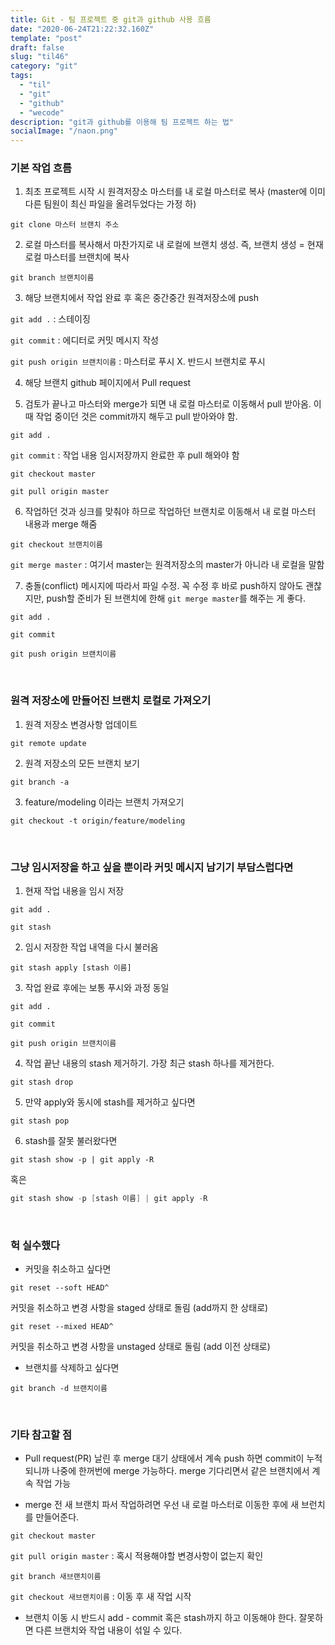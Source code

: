 ```yaml
---
title: Git - 팀 프로젝트 중 git과 github 사용 흐름
date: "2020-06-24T21:22:32.160Z"
template: "post"
draft: false
slug: "til46"
category: "git"
tags:
  - "til"
  - "git"
  - "github"
  - "wecode"
description: "git과 github를 이용해 팀 프로젝트 하는 법"
socialImage: "/naon.png"
---
```


### 기본 작업 흐름
1. 최초 프로젝트 시작 시 원격저장소 마스터를 내 로컬 마스터로 복사 (master에 이미 다른 팀원이 최신 파일을 올려두었다는 가정 하)

`git clone 마스터 브랜치 주소`

2. 로컬 마스터를 복사해서 마찬가지로 내 로컬에 브랜치 생성. 즉, 브랜치 생성 = 현재 로컬 마스터를 브랜치에 복사

`git branch 브랜치이름`

3. 해당 브랜치에서 작업 완료 후 혹은 중간중간 원격저장소에 push

`git add .` : 스테이징

`git commit` : 에디터로 커밋 메시지 작성

`git push origin 브랜치이름` : 마스터로 푸시 X. 반드시 브랜치로 푸시

4. 해당 브랜치 github 페이지에서 Pull request

5. 검토가 끝나고 마스터와 merge가 되면 내 로컬 마스터로 이동해서 pull 받아옴. 이때 작업 중이던 것은 commit까지 해두고 pull 받아와야 함.

`git add .`

`git commit` : 작업 내용 임시저장까지 완료한 후 pull 해와야 함

`git checkout master`

`git pull origin master`

6. 작업하던 것과 싱크를 맞춰야 하므로 작업하던 브랜치로 이동해서 내 로컬 마스터 내용과 merge 해줌

`git checkout 브랜치이름`

`git merge master` : 여기서 master는 원격저장소의 master가 아니라 내 로컬을 말함

7. 충돌(conflict) 메시지에 따라서 파일 수정. 꼭 수정 후 바로 push하지 않아도 괜찮지만, push할 준비가 된 브랜치에 한해 `git merge master`를 해주는 게 좋다.

`git add .`

`git commit`

`git push origin 브랜치이름`

<br>

### 원격 저장소에 만들어진 브랜치 로컬로 가져오기
1. 원격 저장소 변경사항 업데이트

`git remote update`

2. 원격 저장소의 모든 브랜치 보기

`git branch -a`

3. feature/modeling 이라는 브랜치 가져오기

`git checkout -t origin/feature/modeling`

<br>

### 그냥 임시저장을 하고 싶을 뿐이라 커밋 메시지 남기기 부담스럽다면
1. 현재 작업 내용을 임시 저장

`git add .`

`git stash`

2. 임시 저장한 작업 내역을 다시 불러옴

`git stash apply [stash 이름]`

3. 작업 완료 후에는 보통 푸시와 과정 동일

`git add .`

`git commit`

`git push origin 브랜치이름`

4. 작업 끝난 내용의 stash 제거하기. 가장 최근 stash 하나를 제거한다.

`git stash drop`

5. 만약 apply와 동시에 stash를 제거하고 싶다면

`git stash pop`

6. stash를 잘못 불러왔다면

`git stash show -p | git apply -R`

혹은

```s
git stash show -p [stash 이름] | git apply -R
```

<br>

### 헉 실수했다
- 커밋을 취소하고 싶다면

`git reset --soft HEAD^`

커밋을 취소하고 변경 사항을 staged 상태로 돌림 (add까지 한 상태로)

`git reset --mixed HEAD^`

커밋을 취소하고 변경 사항을 unstaged 상태로 돌림 (add 이전 상태로)

- 브랜치를 삭제하고 싶다면

`git branch -d 브랜치이름`

<br>

### 기타 참고할 점
- Pull request(PR) 날린 후 merge 대기 상태에서 계속 push 하면 commit이 누적되니까 나중에 한꺼번에 merge 가능하다. merge 기다리면서 같은 브랜치에서 계속 작업 가능

- merge 전 새 브랜치 파서 작업하려면 우선 내 로컬 마스터로 이동한 후에 새 브런치를 만들어준다.

`git checkout master`

`git pull origin master` : 혹시 적용해야할 변경사항이 없는지 확인

`git branch 새브랜치이름`

`git checkout 새브랜치이름` : 이동 후 새 작업 시작

- 브랜치 이동 시 반드시 add - commit 혹은 stash까지 하고 이동해야 한다. 잘못하면 다른 브랜치와 작업 내용이 섞일 수 있다.